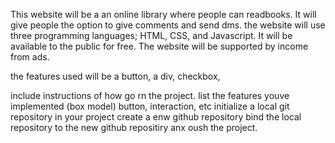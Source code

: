 This website will be a an online library where people can readbooks. It will give people the option to give comments and send dms.
the website will use three programming languages; HTML, CSS, and Javascript. 
It will be available to the public for free. The website will be supported by income from ads. 

the features used will be a button, a div, checkbox, 

include instructions of how go rn the project.
list the features youve implemented (box model) button, interaction, etc
initialize a local git repository in your project
create a enw github repository
bind the local repository to the new github repositiry anx oush the project. 